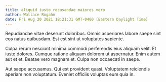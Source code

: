 ```yaml
---
title: aliquid iusto recusandae maiores vero
author: Wallace Rogahn
date: Fri Aug 20 2021 18:21:31 GMT-0400 (Eastern Daylight Time)
---
```

Repudiandae vitae deserunt doloribus. Omnis asperiores labore saepe sint eos natus quibusdam. Est est sint ut voluptates sapiente.

 Culpa rerum nesciunt minima commodi perferendis eius aliquam velit. Et iusto dolores. Cumque ratione aliquam dolorem ut aspernatur. Enim autem aut et et. Beatae vero magnam et. Culpa non occaecati in saepe.

 Aut saepe accusamus. Qui est provident quasi. Voluptatem reiciendis aperiam non voluptatum. Eveniet officiis voluptas eum quia in.